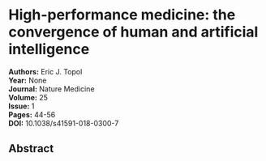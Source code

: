 # High-performance medicine: the convergence of human and artificial intelligence

**Authors:** Eric J. Topol  
**Year:** None  
**Journal:** Nature Medicine  
**Volume:** 25  
**Issue:** 1  
**Pages:** 44-56  
**DOI:** 10.1038/s41591-018-0300-7  

## Abstract


